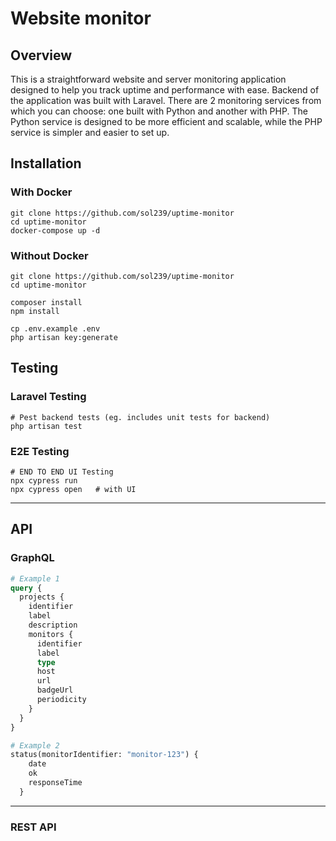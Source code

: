 # Website monitor 

## Overview

This is a straightforward website and server monitoring application designed to help you track uptime and performance with ease. Backend of the application was built with Laravel. There are 2 monitoring services from which you can choose: one built with Python and another with PHP. The Python service is designed to be more efficient and scalable, while the PHP service is simpler and easier to set up.

## Installation 

### With Docker
```shell
git clone https://github.com/sol239/uptime-monitor
cd uptime-monitor
docker-compose up -d
```

### Without Docker

```shell
git clone https://github.com/sol239/uptime-monitor
cd uptime-monitor

composer install
npm install

cp .env.example .env
php artisan key:generate

```

## Testing

### Laravel Testing

```shell
# Pest backend tests (eg. includes unit tests for backend)
php artisan test
```

### E2E Testing

```shell
# END TO END UI Testing
npx cypress run
npx cypress open   # with UI
```

---

## API

### GraphQL

```graphql
# Example 1
query {
  projects {
    identifier
    label
    description
    monitors {
      identifier
      label
      type
      host
      url
      badgeUrl
      periodicity
    }
  }
}

# Example 2
status(monitorIdentifier: "monitor-123") {
    date
    ok
    responseTime
  }
```

---

### REST API